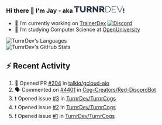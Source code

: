 ### Hi there 👋 I'm Jay - aka <img src="https://raw.githubusercontent.com/TurnrDev/TurnrDev/master/Logo/SVG/TurnrDev_Logo_Dark%20Blue%20%26%20Teal.svg" alt="TurnrDev" height="17.5px">!

- 🔭 I’m currently working on [TrainerDex](https://www.github.com/TrainerDex) [![Discord](https://discordapp.com/api/v6/guilds/364313717720219651/widget.png?style=shield)](http://discord.trainerdex.co.uk/)
- 🤔 I’m studying Computer Science at [OpenUniversity](http://www.open.ac.uk/courses/computing-it/degrees/bsc-computing-it-software-q62-soft)

![TurnrDev's Languages](https://github-readme-stats.vercel.app/api/top-langs/?username=TurnrDev&layout=compact&hide_border=true&title_color=1fa6aa&text_color=233247)
<br>
![TurnrDev's GitHub Stats](https://github-readme-stats.vercel.app/api?username=TurnrDev&show_icons=true&hide_border=true&count_private=true&include_all_commits=true&icon_color=1fa6aa&title_color=1fa6aa&text_color=233247)
<br>

## :zap: Recent Activity

<!--START_SECTION:activity-->
1. 💪 Opened PR [#204](https://github.com//talkiq/gcloud-aio/pull/204) in [talkiq/gcloud-aio](https://github.com//talkiq/gcloud-aio)
2. 🗣 Commented on [#4401](https://github.com//Cog-Creators/Red-DiscordBot/issues/4401) in [Cog-Creators/Red-DiscordBot](https://github.com//Cog-Creators/Red-DiscordBot)
3. ❗️ Opened issue [#3](https://github.com//TurnrDev/TurnrCogs/issues/3) in [TurnrDev/TurnrCogs](https://github.com//TurnrDev/TurnrCogs)
4. ❗️ Opened issue [#2](https://github.com//TurnrDev/TurnrCogs/issues/2) in [TurnrDev/TurnrCogs](https://github.com//TurnrDev/TurnrCogs)
5. ❗️ Opened issue [#1](https://github.com//TurnrDev/TurnrCogs/issues/1) in [TurnrDev/TurnrCogs](https://github.com//TurnrDev/TurnrCogs)
<!--END_SECTION:activity-->
